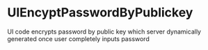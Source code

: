 # UIEncyptPasswordByPublickey
UI code encrypts password by public key which server dynamically generated once user completely inputs password 

